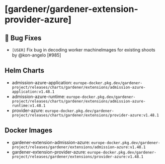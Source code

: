 # [gardener/gardener-extension-provider-azure]

## 🐛 Bug Fixes

- `[USER]` Fix bug in decoding worker machineImages for existing shoots by @kon-angelo [#985]

## Helm Charts
- admission-azure-application: `europe-docker.pkg.dev/gardener-project/releases/charts/gardener/extensions/admission-azure-application:v1.48.1`
- admission-azure-runtime: `europe-docker.pkg.dev/gardener-project/releases/charts/gardener/extensions/admission-azure-runtime:v1.48.1`
- provider-azure: `europe-docker.pkg.dev/gardener-project/releases/charts/gardener/extensions/provider-azure:v1.48.1`
## Docker Images
- gardener-extension-admission-azure: `europe-docker.pkg.dev/gardener-project/releases/gardener/extensions/admission-azure:v1.48.1`
- gardener-extension-provider-azure: `europe-docker.pkg.dev/gardener-project/releases/gardener/extensions/provider-azure:v1.48.1`
